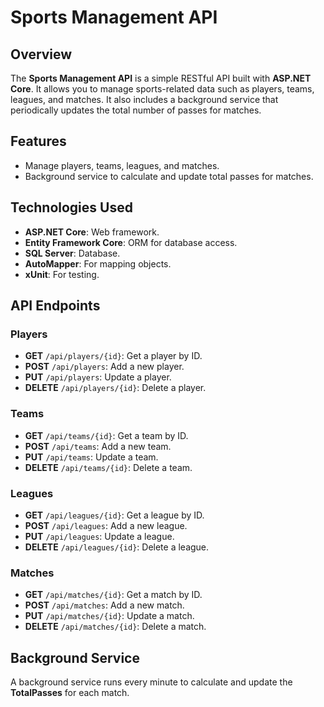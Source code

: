 # Sports Management API

## Overview
The **Sports Management API** is a simple RESTful API built with **ASP.NET Core**. It allows you to manage sports-related data such as players, teams, leagues, and matches. It also includes a background service that periodically updates the total number of passes for matches.

## Features
- Manage players, teams, leagues, and matches.
- Background service to calculate and update total passes for matches.

## Technologies Used
- **ASP.NET Core**: Web framework.
- **Entity Framework Core**: ORM for database access.
- **SQL Server**: Database.
- **AutoMapper**: For mapping objects.
- **xUnit**: For testing.

## API Endpoints

### Players
- **GET** `/api/players/{id}`: Get a player by ID.
- **POST** `/api/players`: Add a new player.
- **PUT** `/api/players`: Update a player.
- **DELETE** `/api/players/{id}`: Delete a player.

### Teams
- **GET** `/api/teams/{id}`: Get a team by ID.
- **POST** `/api/teams`: Add a new team.
- **PUT** `/api/teams`: Update a team.
- **DELETE** `/api/teams/{id}`: Delete a team.

### Leagues
- **GET** `/api/leagues/{id}`: Get a league by ID.
- **POST** `/api/leagues`: Add a new league.
- **PUT** `/api/leagues`: Update a league.
- **DELETE** `/api/leagues/{id}`: Delete a league.

### Matches
- **GET** `/api/matches/{id}`: Get a match by ID.
- **POST** `/api/matches`: Add a new match.
- **PUT** `/api/matches/{id}`: Update a match.
- **DELETE** `/api/matches/{id}`: Delete a match.

## Background Service
A background service runs every minute to calculate and update the **TotalPasses** for each match.
